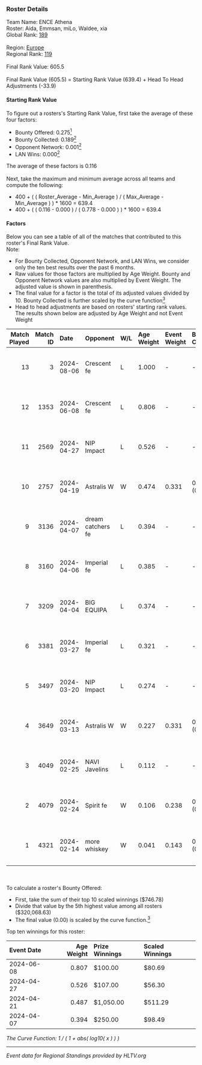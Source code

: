 ### Roster Details<br />
Team Name: ENCE Athena<br />
Roster: Aida, Emmsan, miLo, Waldee, xia<br />
Global Rank: [189](../../standings_global_2024_08_06.md)<br />
<br />
Region: [Europe]( ../../standings_europe_2024_08_06.md)<br />
Regional Rank: [119]( ../../standings_europe_2024_08_06.md)<br />
<br />
Final Rank Value:  605.5<br />
<br />
Final Rank Value (605.5) = Starting Rank Value (639.4) + Head To Head Adjustments (-33.9)<br />

#### Starting Rank Value<br />
To figure out a rosters's Starting Rank Value, first take the average of these four factors:<br />
- Bounty Offered: 0.275[<sup>1</sup>](#table2)
- Bounty Collected: 0.189[<sup>2</sup>](#table1)
- Opponent Network: 0.001[<sup>2</sup>](#table1)
- LAN Wins: 0.000[<sup>2</sup>](#table1)

The average of these factors is 0.116<br />
<br />
Next, take the maximum and minimum average across all teams and compute the following:<br />
- 400 + ( ( Roster_Average - Min_Average ) / ( Max_Average - Min_Average ) ) * 1600 = 639.4
- 400 + ( ( 0.116 - 0.000 ) / ( 0.778 - 0.000 ) ) * 1600 = 639.4


#### Factors<br />
Below you can see a table of all of the matches that contributed to this roster's Final Rank Value.<br />
Note:<br />

- For Bounty Collected, Opponent Network, and LAN Wins, we consider only the ten best results over the past 6 months.
- Raw values for those factors are multiplied by Age Weight. Bounty and Opponent Network values are also multiplied by Event Weight. The adjusted value is shown in parenthesis.
- The final value for a factor is the total of its adjusted values divided by 10. Bounty Collected is further scaled by the curve function[<sup>3</sup>](#curveFunction)
- Head to head adjustments are based on rosters' starting rank values. The results shown below are adjusted by Age Weight and not Event Weight
<span id="table1"></span><br />


| Match Played | Match ID | Date       | Opponent          | W/L | Age Weight | Event Weight | Bounty Collected | Opponent Network | LAN Wins  | H2H Adj. | Roster                              |
| -: | -: | :- | :- | :- | :- | :- | :- | :- | :- | -: | :- |
|           13 |        3 | 2024-08-06 | Crescent fe       | L   | 1.000      | -            | -                | -                | -         |   -13.62 | Aida, Emmsan, miLo, Waldee, xia     |
|           12 |     1353 | 2024-06-08 | Crescent fe       | L   | 0.806      | -            | -                | -                | -         |   -11.51 | Aida, Emmsan, Mileyyy, miLo, Waldee |
|           11 |     2569 | 2024-04-27 | NIP Impact        | L   | 0.526      | -            | -                | -                | -         |    -6.27 | Aida, Emmsan, miLo, Waldee, xia     |
|           10 |     2757 | 2024-04-19 | Astralis W        | W   | 0.474      | 0.331        | 0.001 (0.000)    | 0.019 (0.003)    | 0 (0.000) |     6.98 | Aida, Emmsan, miLo, Waldee, xia     |
|            9 |     3136 | 2024-04-07 | dream catchers fe | L   | 0.394      | -            | -                | -                | -         |    -4.72 | Aida, Emmsan, miLo, Waldee, xia     |
|            8 |     3160 | 2024-04-06 | Imperial fe       | L   | 0.385      | -            | -                | -                | -         |    -1.17 | Aida, Emmsan, miLo, Waldee, xia     |
|            7 |     3209 | 2024-04-04 | BIG EQUIPA        | L   | 0.374      | -            | -                | -                | -         |    -3.87 | Aida, Emmsan, miLo, Waldee, xia     |
|            6 |     3381 | 2024-03-27 | Imperial fe       | L   | 0.321      | -            | -                | -                | -         |    -1.00 | Aida, Emmsan, miLo, Waldee, xia     |
|            5 |     3497 | 2024-03-20 | NIP Impact        | L   | 0.274      | -            | -                | -                | -         |    -3.59 | Aida, Emmsan, miLo, Waldee, xia     |
|            4 |     3649 | 2024-03-13 | Astralis W        | W   | 0.227      | 0.331        | 0.002 (0.000)    | 0.060 (0.004)    | 0 (0.000) |     3.76 | Aida, Emmsan, miLo, Waldee, xia     |
|            3 |     4049 | 2024-02-25 | NAVI Javelins     | L   | 0.112      | -            | -                | -                | -         |    -0.95 | Aida, Emmsan, miLo, Waldee, xia     |
|            2 |     4079 | 2024-02-24 | Spirit fe         | W   | 0.106      | 0.238        | 0.005 (0.000)    | 0.136 (0.003)    | 0 (0.000) |     1.79 | Aida, Emmsan, miLo, Waldee, xia     |
|            1 |     4321 | 2024-02-14 | more whiskey      | W   | 0.041      | 0.143        | 0.000 (0.000)    | 0.000 (0.000)    | 0 (0.000) |     0.27 | Aida, Emmsan, miLo, Waldee, xia     |

<br />
<span id="table2"></span><br />
To calculate a roster's Bounty Offered:<br />

- First, take the sum of their top 10 scaled winnings ($746.78)
- Divide that value by the 5th highest value among all rosters ($320,068.63)
- The final value (0.00) is scaled by the curve function.[<sup>3</sup>](#curveFunction)

Top ten winnings for this roster:<br />

| Event Date | Age Weight | Prize Winnings | Scaled Winnings |
| :- | -: | :- | :- |
| 2024-06-08 |      0.807 | $100.00        | $80.69          |
| 2024-04-27 |      0.526 | $107.00        | $56.30          |
| 2024-04-21 |      0.487 | $1,050.00      | $511.29         |
| 2024-04-07 |      0.394 | $250.00        | $98.49          |


<span id="curveFunction"></span>_The Curve Function: 1 / ( 1 + abs( log10( x ) ) )_<br />

---
_Event data for Regional Standings provided by HLTV.org_<br />

